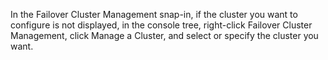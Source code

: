 <Token xmlns:xlink="http://www.w3.org/1999/xlink">In the Failover Cluster Management snap-in, if the cluster you want to configure is not displayed, in the console tree, right-click <ui xmlns="http://ddue.schemas.microsoft.com/authoring/2003/5">Failover Cluster Management</ui>, click <ui xmlns="http://ddue.schemas.microsoft.com/authoring/2003/5">Manage a Cluster</ui>, and select or specify the cluster you want.</Token>